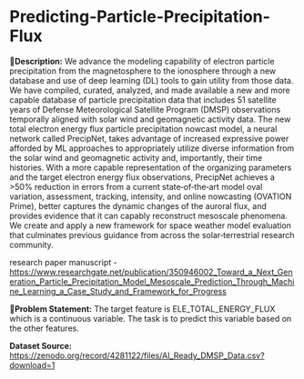 # Predicting-Particle-Precipitation-Flux

🧾**Description:** We advance the modeling capability of electron particle precipitation from the magnetosphere to the ionosphere through a 
new database and use of deep learning (DL) tools to gain utility from those data. We have compiled, curated, analyzed, and made available a 
new and more capable database of particle precipitation data that includes 51 satellite years of Defense Meteorological Satellite Program 
(DMSP) observations temporally aligned with solar wind and geomagnetic activity data. The new total electron energy flux particle 
precipitation nowcast model, a neural network called PrecipNet, takes advantage of increased expressive power afforded by ML approaches to 
appropriately utilize diverse information from the solar wind and geomagnetic activity and, importantly, their time histories. With a more 
capable representation of the organizing parameters and the target electron energy flux observations, PrecipNet achieves a >50% reduction 
in errors from a current state‐of‐the‐art model oval variation, assessment, tracking, intensity, and online nowcasting (OVATION Prime), 
better captures the dynamic changes of the auroral flux, and provides evidence that it can capably reconstruct mesoscale phenomena. We 
create and apply a new framework for space weather model evaluation that culminates previous guidance from across the solar‐terrestrial 
research community.

research paper manuscript -
https://www.researchgate.net/publication/350946002_Toward_a_Next_Generation_Particle_Precipitation_Model_Mesoscale_Prediction_Through_Machine_Learning_a_Case_Study_and_Framework_for_Progress

🧭**Problem Statement:** The target feature is ELE_TOTAL_ENERGY_FLUX which is a continuous variable. The task is to predict this variable 
based on the other features.

**Dataset Source:** https://zenodo.org/record/4281122/files/AI_Ready_DMSP_Data.csv?download=1
